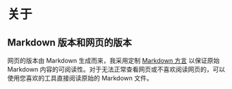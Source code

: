 <!---
hideIndex = "both"
specialPosition = ["navbar-article", "navbar-index", "readme"]
--->

# 关于

## Markdown 版本和网页的版本

网页的版本由 Markdown 生成而来，我采用定制 [Markdown 方言](https://github.com/Puellaquae/PuellocMark) 以保证原始 Markdown 内容的可阅读性。对于无法正常查看网页或不喜欢阅读网页的，可以使用您喜欢的工具直接阅读原始的 Markdown 文件。

<!M Exclude>
<!--

## 网页视觉体验

这里页面目前都没有使用任何的 JavaScript，所以即使无法运行 JS 脚本也并不影响页面展示。此外是字体，我没有将字体嵌入页面或是使用链接，虽然设置了回退字体，但如果需要获得相同的视觉体验，还请读者自行准备。中文使用思源宋体（思源黑体），西文使用 Georgia Pro（Verdana Pro），代码使用 Fira Code。当页面宽度小于 832px 时使用非衬线字体呈现。建议至少准备中文和代码所使用的这两个字体，至于西文，由于中文的引号与西文的引号共用了相同的码位，额外设置西文字体可以使得所有的引号都按照西文的方式呈现，至少在中文中使用半角引号要好过在西文中显示全角引号。思源与 Fira Code 都是开源的字体，Georgia Pro 对于个人是免费使用的，而且操作系统通常会有携带。

### 书写时的一些细则

以下整理了一些通常可行的规则，当然，渲染后页面的个人主观视觉体验优先一切规则。

1. 关于行内代码：如果书写的内容是 Symbol，优先使用普通文本，如果是 Expression，优先使用行内代码；

<!M Exclude>
-->
